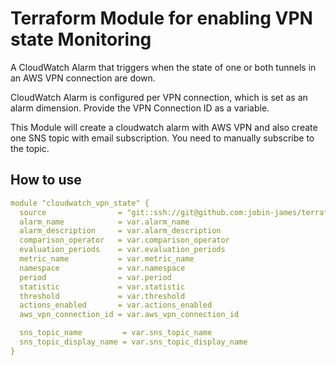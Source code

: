# Terraform Module for enabling VPN state Monitoring

A CloudWatch Alarm that triggers when the state of one or both tunnels in an AWS VPN connection are down.

CloudWatch Alarm is configured per VPN connection, which is set as an alarm dimension. Provide the VPN Connection ID as a variable.

This Module will create a cloudwatch alarm with AWS VPN and also create one SNS topic with email subscription. You need to manually subscribe to the topic.

## How to use

```yaml
module "cloudwatch_vpn_state" {
  source                = "git::ssh://git@github.com:jobin-james/terraform-aws-cloudwatch-vpn-state.git?ref=master"
  alarm_name            = var.alarm_name
  alarm_description     = var.alarm_description
  comparison_operator   = var.comparison_operator
  evaluation_periods    = var.evaluation_periods
  metric_name           = var.metric_name
  namespace             = var.namespace
  period                = var.period
  statistic             = var.statistic
  threshold             = var.threshold
  actions_enabled       = var.actions_enabled
  aws_vpn_connection_id = var.aws_vpn_connection_id

  sns_topic_name         = var.sns_topic_name
  sns_topic_display_name = var.sns_topic_display_name
}
```
